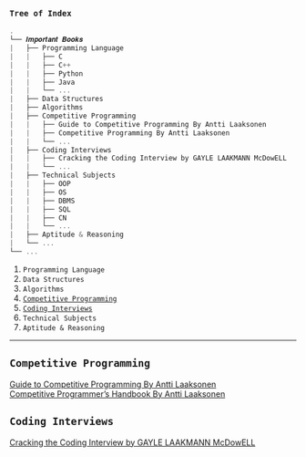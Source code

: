 ### `Tree of Index`

```js
.
└── 𝑰𝒎𝒑𝒐𝒓𝒕𝒂𝒏𝒕 𝑩𝒐𝒐𝒌𝒔
|   ├── Programming Language
|   |   ├── C
|   |   ├── C++
|   |   ├── Python
|   |   ├── Java
|   |   └── ...
|   ├── Data Structures              
|   ├── Algorithms
|   ├── Competitive Programming
|   |   ├── Guide to Competitive Programming By Antti Laaksonen
|   |   ├── Competitive Programming By Antti Laaksonen 
|   |   └── ...
|   ├── Coding Interviews
|   |   ├── Cracking the Coding Interview by GAYLE LAAKMANN McDowELL
|   |   └── ...
|   ├── Technical Subjects
|   |   ├── OOP
|   |   ├── OS
|   |   ├── DBMS
|   |   ├── SQL
|   |   ├── CN
|   |   └── ...
|   ├── Aptitude & Reasoning
|   └── ...
└── ...
```
1. `Programming Language`
2. `Data Structures`
3. `Algorithms`
4. [`Competitive Programming`](#competitive-programming)
5. [`Coding Interviews`](#coding-interviews)
6. `Technical Subjects`
7. `Aptitude & Reasoning`

---

## `Competitive Programming`
[Guide to Competitive Programming By Antti Laaksonen](https://drive.google.com/file/d/1-_qgdODciPQgzi8NciMtjYj01Dydq385/view)
<br>
[Competitive Programmer’s Handbook By Antti Laaksonen](https://drive.google.com/file/d/13ceEppbAS1oEe4QRmtCuhF4LlpFxmEHL/view?usp=sharing)
<br>

## `Coding Interviews`
[Cracking the Coding Interview by GAYLE LAAKMANN McDowELL](https://www.pdfdrive.com/cracking-the-coding-interview-e52072841.html)

